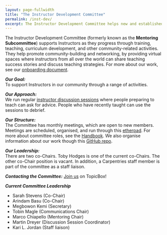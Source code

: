 ```yaml
---
layout: page-fullwidth
title: "The Instructor Development Committee"
permalink: /inst-dev/
excerpt: The Instructor Development Committee helps new and established Instructors.
---
```


The Instructor Development Committee (formerly known as the **Mentoring Subcommittee**) supports Instructors as they progress 
through training, teaching, curriculum development,
and other community-related activities. They help promote community-building and networking, by 
providing virtual spaces where instructors from all over the world can share teaching success stories and 
discuss teaching strategies. For more about our work, see our [onboarding document](https://docs.carpentries.org/topic_folders/mentoring/discussion_session.html).

**_Our Goal:_**    
To support Instructors in our community through a range of activities. 

**_Our Approach:_**    
We run regular [instructor discussion sessions](https://pad.carpentries.org/instructor-discussion) where people preparing to teach can ask for advice. People who have recently taught can use the sessions to debrief.

**_Our Structure:_**    
The Committee has monthly meetings, which are open to new members. Meetings are scheduled, organised, and 
run through this [etherpad](https://pad.carpentries.org/scf-mentoring).
For more about committee roles, see the [Handbook](https://docs.carpentries.org/topic_folders/mentoring/mentoring-subcommittee-roles.html#discussion-session-coordinators). We also organise information about our work though this [GitHub repo](https://github.com/carpentries/mentoring).

**_Our Leadership:_**    
There are two co-Chairs. Toby Hodges is one of the current co-Chairs. The other co-Chair position is vacant.
In addition, a Carpentries staff member is part of the committee as a staff liaison.

**_Contacting the Committee:_**
[Join us](https://carpentries.topicbox.com/groups/instructor-development) on TopicBox!


**_Current Committee Leadership_**

* Sarah Stevens (Co-Chair)
* Arindam Basu (Co-Chair)
* Megbowon Kemi (Secretary)
* Tobin Magle (Communications Chair)
* Marco Chiapello (Mentoring Chair)
* Martin Dreyer (Discussion Session Coordinator)
* Kari L. Jordan (Staff liaison)
